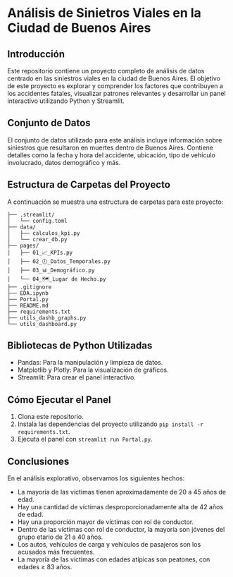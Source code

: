 # Análisis de Sinietros Viales en la Ciudad de Buenos Aires

## Introducción
Este repositorio contiene un proyecto completo de análisis de datos centrado en las siniestros viales en la ciudad de Buenos Aires. El objetivo de este proyecto es explorar y comprender los factores que contribuyen a los accidentes fatales, visualizar patrones relevantes y desarrollar un panel interactivo utilizando Python y Streamlit.

## Conjunto de Datos
El conjunto de datos utilizado para este análisis incluye información sobre siniestros que resultaron en muertes dentro de Buenos Aires. Contiene detalles como la fecha y hora del accidente, ubicación, tipo de vehículo involucrado, datos demográfico y más.

## Estructura de Carpetas del Proyecto
A continuación se muestra una estructura de carpetas para este proyecto:
```
├── .streamlit/
│   └── config.toml
├── data/
│   ├── calculos_kpi.py
│   └── crear_db.py
├── pages/
│   ├── 01_📈_KPIs.py
│   ├── 02_🕖_Datos_Temporales.py
│   ├── 03_📊_Demográfico.py
│   └── 04_🗺️_Lugar de Hecho.py
├── .gitignore
├── EDA.ipynb
├── Portal.py
├── README.md
├── requirements.txt
├── utils_dashb_graphs.py
└── utils_dashboard.py
```

## Bibliotecas de Python Utilizadas
- Pandas: Para la manipulación y limpieza de datos.
- Matplotlib y Plotly: Para la visualización de gráficos.
- Streamlit: Para crear el panel interactivo.

## Cómo Ejecutar el Panel
1. Clona este repositorio.
2. Instala las dependencias del proyecto utilizando `pip install -r requirements.txt`.
3. Ejecuta el panel con `streamlit run Portal.py`.

## Conclusiones
En el análisis explorativo, observamos los siguientes hechos:
- La mayoría de las víctimas tienen aproximadamente de 20 a 45 años de edad.
- Hay una cantidad de víctimas desproporcionadamente alta de 42 años de edad.
- Hay una proporción mayor de víctimas con rol de conductor.
- Dentro de las víctimas con rol de conductor, la mayoría son jóvenes del grupo etario de 21 a 40 años.
- Los autos, vehículos de carga y vehículos de pasajeros son los acusados más frecuentes.
- La mayoría de las víctimas con edades atípicas son peatones, con edades ≥ 83 años.
